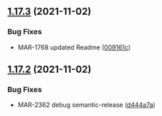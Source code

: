 ## [1.17.3](https://github.com/maddevsio/mad-radiator/compare/v1.17.2...v1.17.3) (2021-11-02)


### Bug Fixes

* MAR-1768 updated Readme ([009161c](https://github.com/maddevsio/mad-radiator/commit/009161c127cb78a5519498728048d09edf86b336))

## [1.17.2](https://github.com/maddevsio/mad-radiator/compare/v1.17.1...v1.17.2) (2021-11-02)


### Bug Fixes

* MAR-2362 debug semantic-release ([d444a7a](https://github.com/maddevsio/mad-radiator/commit/d444a7af0c3ac3f3de3b3a242776d09856487334))
